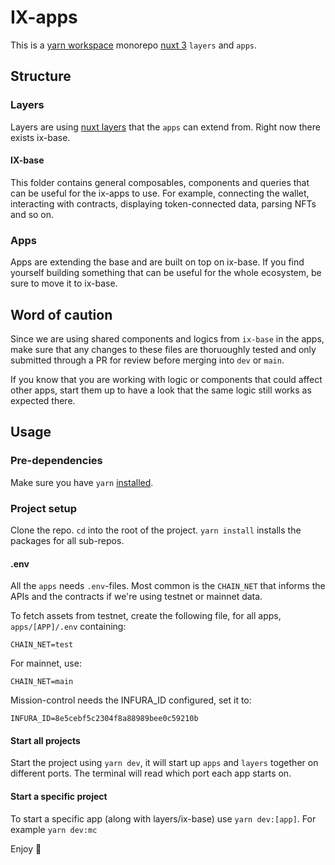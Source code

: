 # IX-apps

This is a [yarn workspace](https://classic.yarnpkg.com/lang/en/docs/workspaces/) monorepo [nuxt 3](https://nuxt.com/) `layers` and `apps`.

## Structure

### Layers 

Layers are using [nuxt layers](https://nuxt.com/docs/guide/going-further/layers) that the `apps` can extend from. Right now there exists ix-base.

#### IX-base

This folder contains general composables, components and queries that can be useful for the ix-apps to use. For example, connecting the wallet, interacting with contracts, displaying token-connected data, parsing NFTs and so on.

### Apps 

Apps are extending the base and are built on top on ix-base. If you find yourself building something that can be useful for the whole ecosystem, be sure to move it to ix-base.


## Word of caution

Since we are using shared components and logics from `ix-base` in the apps, make sure that any changes to these files are thoruoughly tested and only submitted through a PR for review before merging into `dev` or `main`.

If you know that you are working with logic or components that could affect other apps, start them up to have a look that the same logic still works as expected there.


## Usage

### Pre-dependencies

Make sure you have `yarn` [installed](https://classic.yarnpkg.com/lang/en/docs/install/). 


### Project setup

Clone the repo. `cd` into the root of the project. `yarn install` installs the packages for all sub-repos.

#### .env

All the `apps` needs `.env`-files. Most common is the `CHAIN_NET` that informs the APIs and the contracts if we're using testnet or mainnet data.

To fetch assets from testnet, create the following file, for all apps, `apps/[APP]/.env` containing:

````CHAIN_NET=test````

For mainnet, use:

````CHAIN_NET=main````

Mission-control needs the INFURA_ID configured, set it to:

````INFURA_ID=8e5cebf5c2304f8a88989bee0c59210b````

#### Start all projects
Start the project using `yarn dev`, it will start up `apps` and `layers` together on different ports. The terminal will read which port each app starts on. 

#### Start a specific project

To start a specific app (along with layers/ix-base) use `yarn dev:[app]`. For example `yarn dev:mc`

Enjoy 🌼